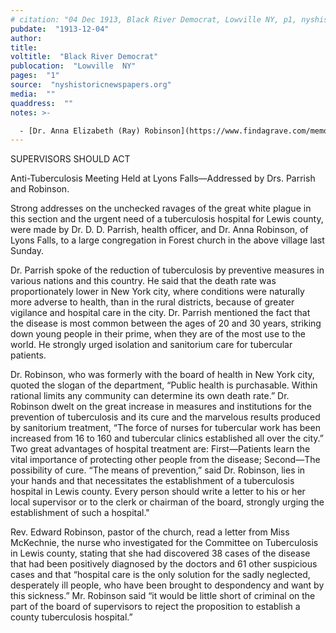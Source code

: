 ```yaml
---
# citation: "04 Dec 1913, Black River Democrat, Lowville NY, p1, nyshistoricnewspapers.org."
pubdate:  "1913-12-04"
author: 
title: 
voltitle:  "Black River Democrat"
publocation:  "Lowville  NY"
pages:  "1"
source:  "nyshistoricnewspapers.org"
media:  ""
quaddress:  ""
notes: >-

  - [Dr. Anna Elizabeth (Ray) Robinson](https://www.findagrave.com/memorial/58361388/anna-elizabeth-robinson) (24 Jan 1880 to 04 Dec 1966), the wife of Reverend Edward Weeks Robinson.
---
```


SUPERVISORS SHOULD ACT 

Anti-Tuberculosis Meeting Held at Lyons Falls—Addressed by Drs. Parrish and Robinson. 

Strong addresses on the unchecked ravages of the great white plague in this section and the urgent need of a tuberculosis hospital for Lewis county, were made by Dr. D. D. Parrish, health officer, and Dr. Anna Robinson, of Lyons Falls, to a large congregation in Forest church in the above village last Sunday. 

Dr. Parrish spoke of the reduction of tuberculosis by preventive measures in various nations and this country. He said that the death rate was proportionately lower in New York city, where conditions were naturally more adverse to health, than in the rural districts, because of greater vigilance and hospital care in the city. Dr. Parrish mentioned the fact that the disease is most common between the ages of 20 and 30 years, striking down young people in their prime, when they are of the most use to the world. He strongly urged isolation and sanitorium care for tubercular patients. 

Dr. Robinson, who was formerly with the board of health in New York city, quoted the slogan of the department, “Public health is purchasable. Within rational limits any community can determine its own death rate.” Dr. Robinson dwelt on the great increase in measures and institutions for the prevention of tuberculosis and its cure and the marvelous results produced by sanitorium treatment, “The force of nurses for tubercular work has been increased from 16 to 160 and tubercular clinics established all over the city.” Two great advantages of hospital treatment are: First—Patients learn the vital importance of protecting other people from the disease; Second—The possibility of cure. “The means of prevention,” said Dr. Robinson, lies in your hands and that necessitates the establishment of a tuberculosis hospital in Lewis county. Every person should write a letter to his or her local supervisor or to the clerk or chairman of the board, strongly urging the establishment of such a hospital." 

Rev. Edward Robinson, pastor of the church, read a letter from Miss McKechnie, the nurse who investigated for the Committee on Tuberculosis in Lewis county, stating that she had discovered 38 cases of the disease that had been positively diagnosed by the doctors and 61 other suspicious cases and that “hospital care is the only solution for the sadly neglected, desperately ill people, who have been brought to despondency and want by this sickness.” Mr. Robinson said “it would be little short of criminal on the part of the board of supervisors to reject the proposition to establish a county tuberculosis hospital.” 

